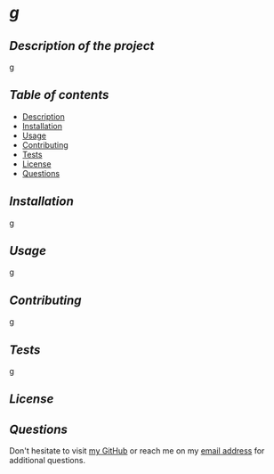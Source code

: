 
  # **_g_**

  ## **_Description of the project_**
  g

  ## **_Table of contents_**
  * [Description](#description)
  * [Installation](#installation)
  * [Usage](#usage)
  * [Contributing](#contributing)
  * [Tests](#tests)
  * [License](#license)
  * [Questions](#questions)
    
  ## **_Installation_**
  g

  ## **_Usage_**
  g

  ## **_Contributing_**
  g

  ## **_Tests_**
  g

  ## **_License_**
  

  ## **_Questions_**
  Don't hesitate to visit [my GitHub](https://github.com/g)
  or reach me on my [email address](mailto:g) for additional questions.
  